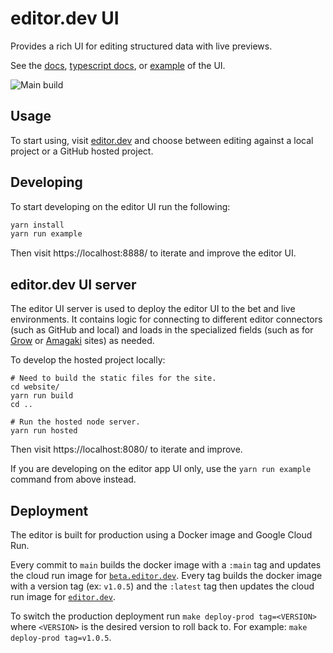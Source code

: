 # editor.dev UI

Provides a rich UI for editing structured data with live previews.

See the [docs][docs], [typescript docs][tsdocs], or [example][example] of the UI.

[docs]: https://editor.dev/docs/
[example]: https://editor.dev/example/
[tsdocs]: https://editor.dev/api/ui/

![Main build](https://github.com/blinkk/editor.dev/actions/workflows/push_main.yaml/badge.svg)

## Usage

To start using, visit [editor.dev][live] and choose between editing against a local project or a
GitHub hosted project.

## Developing

To start developing on the editor UI run the following:

```sh
yarn install
yarn run example
```

Then visit https://localhost:8888/ to iterate and improve the editor UI.

## editor.dev UI server

The editor UI server is used to deploy the editor UI to the bet and live environments.
It contains logic for connecting to different editor connectors (such as GitHub and local)
and loads in the specialized fields (such as for [Grow][grow] or [Amagaki][amagaki] sites) as needed.

To develop the hosted project locally:

```
# Need to build the static files for the site.
cd website/
yarn run build
cd ..

# Run the hosted node server.
yarn run hosted
```

Then visit https://localhost:8080/ to iterate and improve.

If you are developing on the editor app UI only, use the `yarn run example` command from above instead.

## Deployment

The editor is built for production using a Docker image and Google Cloud Run.

Every commit to `main` builds the docker image with a `:main` tag and updates the cloud run image for [`beta.editor.dev`][beta].
Every tag builds the docker image with a version tag (ex: `v1.0.5`) and the `:latest` tag then updates the cloud run image for [`editor.dev`][live].

To switch the production deployment run `make deploy-prod tag=<VERSION>` where `<VERSION>` is the
desired version to roll back to. For example: `make deploy-prod tag=v1.0.5`.

[beta]: https://beta.editor.dev/
[live]: https://editor.dev/

[grow]: https://grow.dev/
[amagaki]: https://amagaki.dev/

